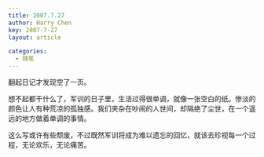 ```yaml
---
title: 2007.7.27
author: Harry Chen
key: 2007-7-27
layout: article

categories:
  - 随笔
---
```


  翻起日记才发现空了一页。

  想不起都干什么了，军训的日子里，生活过得很单调，就像一张空白的纸。惨淡的颜色让人有种荒凉的孤独感。我们夹杂在吵闹的人世间，却隔绝了尘世，在一个遥远的地方做着单调的事情。

  这么写或许有些颓废，不过既然军训将成为难以遗忘的回忆，就该去珍视每一个过程，无论欢乐，无论痛苦。
